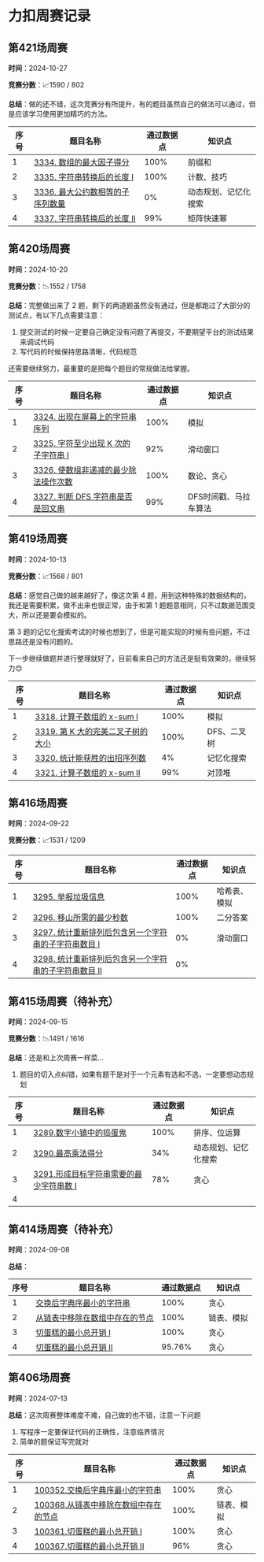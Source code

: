 # 力扣周赛记录

## 第421场周赛

**时间**：2024-10-27

**竞赛分数**：📈1590 / 802

**总结**：做的还不错，这次竞赛分有所提升，有的题目虽然自己的做法可以通过，但是应该学习使用更加精巧的方法。

|序号|   题目名称     | 通过数据点 | 知识点 |
|---| -------------- | --- | --- |
| 1 | [3334. 数组的最大因子得分](第421场周赛/3334.%20数组的最大因子得分.md) | 100% | 前缀和 |
| 2 | [3335. 字符串转换后的长度 I](第421场周赛/3335.%20字符串转换后的长度%20I.md) | 100% | 计数、技巧 |
| 3 | [3336. 最大公约数相等的子序列数量](第421场周赛/3336.%20最大公约数相等的子序列数量.md) | 0% | 动态规划、记忆化搜索 |
| 4 | [3337. 字符串转换后的长度 II](第421场周赛/3337.%20字符串转换后的长度%20II.md) | 99% | 矩阵快速幂 |

## 第420场周赛

**时间**：2024-10-20

**竞赛分数**：📉1552 / 1758

**总结**：完整做出来了 2 题，剩下的两道题虽然没有通过，但是都跑过了大部分的测试点，有以下几点需要注意：

1. 提交测试的时候一定要自己确定没有问题了再提交，不要期望平台的测试结果来调试代码
2. 写代码的时候保持思路清晰，代码规范

还需要继续努力，最重要的是把每个题目的常规做法给掌握。

|序号|   题目名称     | 通过数据点 | 知识点 |
|---| -------------- | --- | --- |
| 1 | [3324. 出现在屏幕上的字符串序列](第420场周赛/3324.%20出现在屏幕上的字符串序列.md) | 100% | 模拟 |
| 2 | [3325. 字符至少出现 K 次的子字符串 I](第420场周赛/3325.%20字符至少出现%20K%20次的子字符串%20I.md) | 92% | 滑动窗口 |
| 3 | [3326. 使数组非递减的最少除法操作次数](第420场周赛/3326.%20使数组非递减的最少除法操作次数.md) | 100% | 数论、贪心 |
| 4 | [3327. 判断 DFS 字符串是否是回文串](第420场周赛/3327.%20判断%20DFS%20字符串是否是回文串.md) | 99% | DFS时间戳、马拉车算法 |

## 第419场周赛

**时间**：2024-10-13

**竞赛分数**：📈1568 / 801

**总结**：感觉自己做的越来越好了，像这次第 4 题，用到这种特殊的数据结构的，我还是需要积累，做不出来也很正常，由于和第 1 题题意相同，只不过数据范围变大，所以还是要会模拟的。

第 3 题的记忆化搜索考试的时候也想到了，但是可能实现的时候有些问题，不过思路还是没有问题的。

下一步继续做题并进行整理就好了，目前看来自己的方法还是挺有效果的，继续努力😊

|序号|   题目名称     | 通过数据点 | 知识点 |
|---| -------------- | --- | --- |
| 1 | [3318. 计算子数组的 x-sum I](第419场周赛/3318.%20计算子数组的%20x-sum%20I.md)  | 100% | 模拟 |
| 2 | [3319. 第 K 大的完美二叉子树的大小](第419场周赛/3319.%20第%20K%20大的完美二叉子树的大小.md) | 100% | DFS、二叉树 |
| 3 | [3320. 统计能获胜的出招序列数](第419场周赛/3320.%20统计能获胜的出招序列数.md) | 4% | 记忆化搜索 |
| 4 | [3321. 计算子数组的 x-sum II](第419场周赛/3321.%20计算子数组的%20x-sum%20II.md) | 99% | 对顶堆 |

## 第416场周赛

**时间**：2024-09-22

**竞赛分数**：📈1531 / 1209

|序号|   题目名称     | 通过数据点 | 知识点 |
|---| -------------- | --- | --- |
| 1 | [3295. 举报垃圾信息](第416场周赛/3295.%20举报垃圾信息.md) | 100% | 哈希表、模拟 |
| 2 | [3296. 移山所需的最少秒数](第416场周赛/3296.%20移山所需的最少秒数.md) | 100% | 二分答案 |
| 3 | [3297. 统计重新排列后包含另一个字符串的子字符串数目 I](第416场周赛/3297.%20统计重新排列后包含另一个字符串的子字符串数目%20I.md) | 0% | 滑动窗口 |
| 4 | [3298. 统计重新排列后包含另一个字符串的子字符串数目 II](第416场周赛/3298.%20统计重新排列后包含另一个字符串的子字符串数目%20II.md) | 0% |  |


## 第415场周赛（待补充）

**时间**：2024-09-15

**竞赛分数**：📉1491 / 1616

**总结**：还是和上次周赛一样菜...

1. 题目的切入点纠错，如果有题干是对于一个元素有选和不选，一定要想动态规划

|序号|   题目名称     | 通过数据点 | 知识点 |
|---| -------------- | --- | --- |
| 1 | [3289.数字小镇中的捣蛋鬼](第415场周赛/3289.%20数字小镇中的捣蛋鬼.md)  | 100% | 排序、位运算 |
| 2 | [3290.最高乘法得分](第415场周赛/3290.%20最高乘法得分.md) | 34% | 动态规划、记忆化搜索 |
| 3 | [3291.形成目标字符串需要的最少字符串数 I](第415场周赛/3291.%20形成目标字符串需要的最少字符串数%20I.md) | 78% | 贪心 |
| 4 |  |  |  |

## 第414场周赛（待补充）

**时间**：2024-09-08

**总结**：

|序号|   题目名称     | 通过数据点 | 知识点 |
|---| -------------- | --- | --- |
| 1 | [交换后字典序最小的字符串](第406场周赛/100352.%20交换后字典序最小的字符串.md)  | 100% | 贪心 |
| 2 | [从链表中移除在数组中存在的节点](第406场周赛/100368.%20从链表中移除在数组中存在的节点.md) | 100% | 链表、模拟|
| 3 | [切蛋糕的最小总开销 I](第406场周赛/100361.%20切蛋糕的最小总开销%20I.md) | 100% | 贪心 |
| 4 | [切蛋糕的最小总开销 II](第406场周赛/100367.%20切蛋糕的最小总开销%20II.md) | 95.76% | 贪心 |

## 第406场周赛

**时间**：2024-07-13

**总结**：这次周赛整体难度不难，自己做的也不错，注意一下问题

1. 写程序一定要保证代码的正确性，注意临界情况
2. 简单的题保证写完就对

|序号|   题目名称     | 通过数据点 | 知识点 |
|---| -------------- | --- | --- |
| 1 | [100352.交换后字典序最小的字符串](第406场周赛/100352.%20交换后字典序最小的字符串.md)  | 100% | 贪心 |
| 2 | [100368.从链表中移除在数组中存在的节点](第406场周赛/100368.%20从链表中移除在数组中存在的节点.md) | 100% | 链表、模拟|
| 3 | [100361.切蛋糕的最小总开销 I](第406场周赛/100361.%20切蛋糕的最小总开销%20I.md) | 100% | 贪心 |
| 4 | [100367.切蛋糕的最小总开销 II](第406场周赛/100367.%20切蛋糕的最小总开销%20II.md) | 96% | 贪心 |